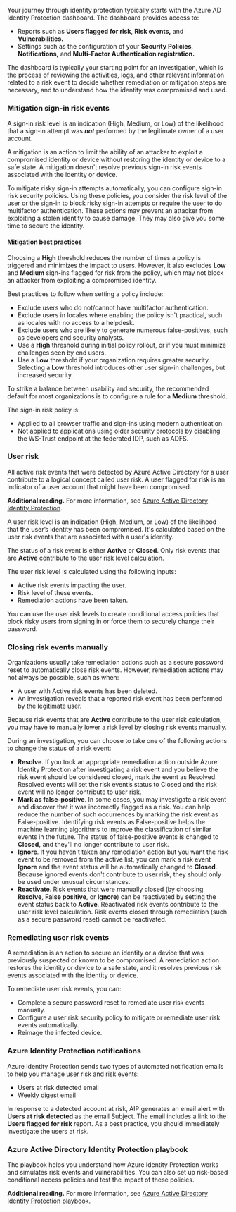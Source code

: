 Your journey through identity protection typically starts with the Azure AD Identity Protection dashboard. The dashboard provides access to:

 -  Reports such as **Users flagged for risk**, **Risk events,** and **Vulnerabilities.**
 -  Settings such as the configuration of your **Security Policies**, **Notifications,** and **Multi-Factor Authentication registration.**

The dashboard is typically your starting point for an investigation, which is the process of reviewing the activities, logs, and other relevant information related to a risk event to decide whether remediation or mitigation steps are necessary, and to understand how the identity was compromised and used.

### Mitigation sign-in risk events

A sign-in risk level is an indication (High, Medium, or Low) of the likelihood that a sign-in attempt was ***not*** performed by the legitimate owner of a user account.

A mitigation is an action to limit the ability of an attacker to exploit a compromised identity or device without restoring the identity or device to a safe state. A mitigation doesn't resolve previous sign-in risk events associated with the identity or device.

To mitigate risky sign-in attempts automatically, you can configure sign-in risk security policies. Using these policies, you consider the risk level of the user or the sign-in to block risky sign-in attempts or require the user to do multifactor authentication. These actions may prevent an attacker from exploiting a stolen identity to cause damage. They may also give you some time to secure the identity.

#### Mitigation best practices

Choosing a **High** threshold reduces the number of times a policy is triggered and minimizes the impact to users. However, it also excludes **Low** and **Medium** sign-ins flagged for risk from the policy, which may not block an attacker from exploiting a compromised identity.

Best practices to follow when setting a policy include:

 -  Exclude users who do not/cannot have multifactor authentication.
 -  Exclude users in locales where enabling the policy isn't practical, such as locales with no access to a helpdesk.
 -  Exclude users who are likely to generate numerous false-positives, such as developers and security analysts.
 -  Use a **High** threshold during initial policy rollout, or if you must minimize challenges seen by end users.
 -  Use a **Low** threshold if your organization requires greater security. Selecting a **Low** threshold introduces other user sign-in challenges, but increased security.

To strike a balance between usability and security, the recommended default for most organizations is to configure a rule for a **Medium** threshold.

The sign-in risk policy is:

 -  Applied to all browser traffic and sign-ins using modern authentication.
 -  Not applied to applications using older security protocols by disabling the WS-Trust endpoint at the federated IDP, such as ADFS.

### User risk

All active risk events that were detected by Azure Active Directory for a user contribute to a logical concept called user risk. A user flagged for risk is an indicator of a user account that might have been compromised.

**Additional reading.** For more information, see [Azure Active Directory Identity Protection](/azure/active-directory/active-directory-identityprotection).

A user risk level is an indication (High, Medium, or Low) of the likelihood that the user’s identity has been compromised. It's calculated based on the user risk events that are associated with a user's identity.

The status of a risk event is either **Active** or **Closed**. Only risk events that are **Active** contribute to the user risk level calculation.

The user risk level is calculated using the following inputs:

 -  Active risk events impacting the user.
 -  Risk level of these events.
 -  Remediation actions have been taken.

You can use the user risk levels to create conditional access policies that block risky users from signing in or force them to securely change their password.

### Closing risk events manually

Organizations usually take remediation actions such as a secure password reset to automatically close risk events. However, remediation actions may not always be possible, such as when:

 -  A user with Active risk events has been deleted.
 -  An investigation reveals that a reported risk event has been performed by the legitimate user.

Because risk events that are **Active** contribute to the user risk calculation, you may have to manually lower a risk level by closing risk events manually.

During an investigation, you can choose to take one of the following actions to change the status of a risk event:

 -  **Resolve**. If you took an appropriate remediation action outside Azure Identity Protection after investigating a risk event and you believe the risk event should be considered closed, mark the event as Resolved. Resolved events will set the risk event’s status to Closed and the risk event will no longer contribute to user risk.
 -  **Mark as false-positive**. In some cases, you may investigate a risk event and discover that it was incorrectly flagged as a risk. You can help reduce the number of such occurrences by marking the risk event as False-positive. Identifying risk events as False-positive helps the machine learning algorithms to improve the classification of similar events in the future. The status of false-positive events is changed to **Closed,** and they'll no longer contribute to user risk.
 -  **Ignore**. If you haven't taken any remediation action but you want the risk event to be removed from the active list, you can mark a risk event **Ignore** and the event status will be automatically changed to **Closed**. Because ignored events don't contribute to user risk, they should only be used under unusual circumstances.
 -  **Reactivate**. Risk events that were manually closed (by choosing **Resolve**, **False positive**, or **Ignore**) can be reactivated by setting the event status back to **Active**. Reactivated risk events contribute to the user risk level calculation. Risk events closed through remediation (such as a secure password reset) cannot be reactivated.

### Remediating user risk events

A remediation is an action to secure an identity or a device that was previously suspected or known to be compromised. A remediation action restores the identity or device to a safe state, and it resolves previous risk events associated with the identity or device.

To remediate user risk events, you can:

 -  Complete a secure password reset to remediate user risk events manually.
 -  Configure a user risk security policy to mitigate or remediate user risk events automatically.
 -  Reimage the infected device.

### Azure Identity Protection notifications

Azure Identity Protection sends two types of automated notification emails to help you manage user risk and risk events:

 -  Users at risk detected email
 -  Weekly digest email

In response to a detected account at risk, AIP generates an email alert with **Users at risk detected** as the email Subject. The email includes a link to the **Users flagged for risk** report. As a best practice, you should immediately investigate the users at risk.

### Azure Active Directory Identity Protection playbook

The playbook helps you understand how Azure Identity Protection works and simulates risk events and vulnerabilities. You can also set up risk-based conditional access policies and test the impact of these policies.

**Additional reading.** For more information, see [Azure Active Directory Identity Protection playbook](/azure/active-directory/active-directory-identityprotection-playbook).
